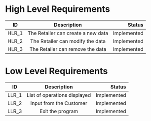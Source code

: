 # High Level Requirements
| ID   |      Description     |  Status |
|----------|:-------------:|------:|
| HLR_1 |  The Retailer can create a new data | Implemented  |
| HLR_2 |    The Retailer can modify the data | Implemented  |
| HLR_3 |    The Retailer can remove the data | Implemented  |

# Low Level Requirements
| ID   |      Description     |  Status |
|----------|:-------------:|------:|
| LLR_1 |  List of operations displayed | Implemented  |
| LLR_2 |  Input from the Customer  | Implemented  |
| LLR_3 |  Exit the program  | Implemented  |

